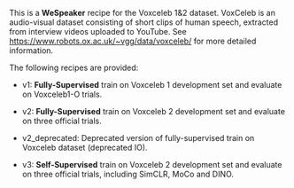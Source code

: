 This is a **WeSpeaker** recipe for the Voxceleb 1&2 dataset. VoxCeleb is an audio-visual dataset consisting of short clips of human speech, extracted from interview videos uploaded to YouTube. See https://www.robots.ox.ac.uk/~vgg/data/voxceleb/ for more detailed information.

The following recipes are provided:
* v1: **Fully-Supervised** train on Voxceleb 1 development set and evaluate on Voxceleb1-O trials.

* v2: **Fully-Supervised** train on Voxceleb 2 development set and evaluate on three official trials.

* v2_deprecated: Deprecated version of fully-supervised train on Voxceleb dataset (deprecated IO).

* v3: **Self-Supervised** train on Voxceleb 2 development set and evaluate on three official trials, including SimCLR, MoCo and DINO.
